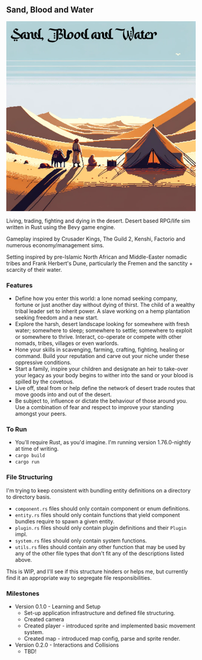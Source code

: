 ## Sand, Blood and Water
![blood_sand_water_title.png](blood_sand_water_title.png)


Living, trading, fighting and dying in the desert. Desert based RPG/life sim written in Rust using the Bevy game engine.

Gameplay inspired by Crusader Kings, The Guild 2, Kenshi, Factorio and numerous economy/management sims. 

Setting inspired by pre-Islamic North African and Middle-Easter nomadic tribes and Frank Herbert's Dune, particularly the Fremen and the sanctity + scarcity of their water.

### Features
* Define how you enter this world: a lone nomad seeking company, fortune or just another day without dying of thirst. The child of a wealthy tribal leader set to inherit power. A slave working on a hemp plantation seeking freedom and a new start.
* Explore the harsh, desert landscape looking for somewhere with fresh water; somewhere to sleep; somewhere to settle; somewhere to exploit or somewhere to thrive. Interact, co-operate or compete with other nomads, tribes, villages or even warlords.
* Hone your skills in scavenging, farming, crafting, fighting, healing or command. Build your reputation and carve out your niche under these oppressive conditions.
* Start a family, inspire your children and designate an heir to take-over your legacy as your body begins to wither into the sand or your blood is spilled by the covetous.
* Live off, steal from or help define the network of desert trade routes that move goods into and out of the desert.
* Be subject to, influence or dictate the behaviour of those around you. Use a combination of fear and respect to improve your standing amongst your peers.

### To Run
* You'll require Rust, as you'd imagine. I'm running version 1.76.0-nightly at time of writing.
* `cargo build`
* `cargo run`

### File Structuring
I'm trying to keep consistent with bundling entity definitions on a directory to directory basis.

* `component.rs` files should only contain component or enum definitions.
* `entity.rs` files should only contain functions that yield component bundles require to spawn a given entity.
* `plugin.rs` files should only contain plugin definitions and their `Plugin` impl.
* `system.rs` files should only contain system functions.
* `utils.rs` files should contain any other function that may be used by any of the other file types that don't fit any of the descriptions listed above.

This is WIP, and I'll see if this structure hinders or helps me, but currently find it an appropriate way to segregate file responsibilities.

### Milestones
* Version 0.1.0 - Learning and Setup
  * Set-up application infrastructure and defined file structuring.
  * Created camera
  * Created player - introduced sprite and implemented basic movement system.
  * Created map - introduced map config, parse and sprite render.
* Version 0.2.0 - Interactions and Collisions
  * TBD!